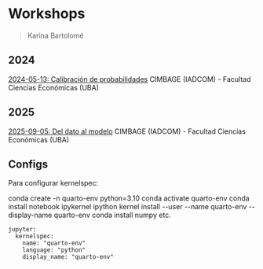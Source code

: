 # Workshops

> Karina Bartolomé

## 2024

[2024-05-13: Calibración de probabilidades](https://karbartolome.github.io/workshops/20240513-uba-calibracion/slides)
CIMBAGE (IADCOM) - Facultad Ciencias Económicas (UBA)

## 2025

[2025-09-05: Del dato al modelo](https://karbartolome.github.io/workshops/20250905-uba-pipelines/slides)
CIMBAGE (IADCOM) - Facultad Ciencias Económicas (UBA)


## Configs

Para configurar kernelspec: 

conda create -n quarto-env python=3.10
conda activate quarto-env
conda install notebook ipykernel
ipython kernel install --user --name quarto-env --display-name quarto-env
conda install numpy
etc.

```
jupyter: 
  kernelspec:
    name: "quarto-env"
    language: "python"
    display_name: "quarto-env"
```
